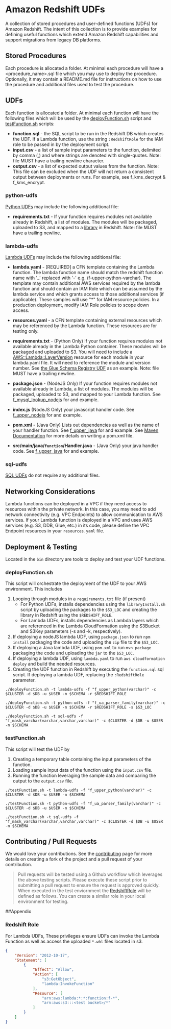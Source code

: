 # Amazon Redshift UDFs
A collection of stored procedures and user-defined functions (UDFs) for Amazon Redshift. The intent of this collection is to provide examples for defining useful functions which extend Amazon Redshift capabilities and support migrations from legacy DB platforms.

## Stored Procedures
Each procedure is allocated a folder.  At minimal each procedure will have a <procedure_name>.sql file which you may use to deploy the procedure.  Optionally, it may contain a README.md file for instructions on how to use the procedure and additional files used to test the procedure.

## UDFs
Each function is allocated a folder.  At minimal each function will have the following files which will be used by the [deployFunction.sh](#deployFunctionsh) script and [testFunction.sh](#testFunctionsh) scripts:

- **function.sql** - the SQL script to be run in the Redshift DB which creates the UDF.  If a Lambda function, use the string `:RedshiftRole` for the IAM role to be passed in by the deployment script.
- **input.csv** - a list of sample input parameters to the function, delimited by comma (,) and where strings are denoted with single-quotes.  Note: file MUST have a trailing newline character.
- **output.csv** - a list of expected output values from the function. Note: This file can be excluded when the UDF will not return a consistent output between deployments or runs.  For example, see f_kms_decrypt & f_kms_encrypt.

### python-udfs

[Python UDFs](https://docs.aws.amazon.com/redshift/latest/dg/udf-creating-a-scalar-udf.html) may include the following additional file:

- **requirements.txt** - If your function requires modules not available already in Redshift, a list of modules.  The modules will be packaged, uploaded to S3, and mapped to a [library](https://docs.aws.amazon.com/redshift/latest/dg/r_CREATE_LIBRARY.html) in Redshift.  Note: file MUST have a trailing newline.

### lambda-udfs

[Lambda UDFs](https://docs.aws.amazon.com/redshift/latest/dg/udf-creating-a-lambda-sql-udf.html) may include the following additional file:

- **lambda.yaml** - [REQUIRED] a CFN template containing the Lambda function.  The lambda function name should match the redshift function name with '_' replaced with '-'  e.g. (f-upper-python-varchar). The template may contain additional AWS services required by the lambda function and should contain an IAM Role which can be assumed by the lambda service and which grants access to those additional services (if applicable).  These samples will use "*" for IAM resource policies.  In a production deployment, modify IAM Role policies to scope down access.

- **resources.yaml** - a CFN template containing external resources which may be referenced by the Lambda function. These resources are for testing only.

- **requirements.txt** - (Python Only) If your function requires modules not available already in the Lambda Python container.  These modules will be packaged and uploaded to S3.  You will need to include a [AWS::Lambda::LayerVersion](https://docs.aws.amazon.com/AWSCloudFormation/latest/UserGuide/aws-resource-lambda-layerversion.html) resource for each module in your lambda.yaml file.  It will need to reference the module and version number. See [the Glue Schema Registry UDF](https://github.com/aws-samples/amazon-redshift-udfs/tree/master/lambda-udfs/f_glue_schema_registry_avro_to_json(varchar,varchar)/lambda.yaml) as an example. Note: file MUST have a trailing newline.

- **package.json** - (NodeJS Only) If your function requires modules not available already in Lambda, a list of modules.  The modules will be packaged, uploaded to S3, and mapped to your Lambda function. See [f_mysql_lookup_nodejs](lambda-udfs/f_mysql_lookup_nodejs-varchar-varchar-varchar) for and example.  

- **index.js** (NodeJS Only) your javascript handler code.  See [f_upper_nodejs](lambda-udfs/f_upper_nodejs-varchar) for and example.  

- **pom.xml** - (Java Only) Lists out dependencies as well as the name of your handler function. See [f_upper_java](lambda-udfs/f_upper_java-varchar) for and example.  See [Maven Documentation](https://maven.apache.org/guides/introduction/introduction-to-the-pom.html) for more details on writing a pom.xml file.

- **src/main/java/`function`/Handler.java** - (Java Only) your java handler code. See [f_upper_java](lambda-udfs/f_upper_java-varchar) for and example.  

### sql-udfs
[SQL UDFs](https://docs.aws.amazon.com/redshift/latest/dg/udf-creating-a-scalar-sql-udf.html) do not require any additional files.

## Networking Considerations
Lambda functions can be deployed in a VPC if they need access to resources
within the private network. In this case, you may need to add network 
connectivity (e.g. VPC Endpoints) to allow communication to AWS services.
If your Lambda function is deployed in a VPC and uses AWS services (e.g. S3, 
DDB, Glue, etc.) in its code, please define the VPC Endpoint resources in
your `resources.yaml` file. 

## Deployment & Testing
Located in the `bin` directory are tools to deploy and test your UDF functions.  

### deployFunction.sh
This script will orchestrate the deployment of the UDF to your AWS environment. This includes
1. Looping through modules in a `requirements.txt` file (if present) 
    * For Python UDFs, installs dependencies using the `libraryInstall.sh` script by uploading the packages to the `$S3_LOC` and creating the library in Redshift using the `$REDSHIFT_ROLE`.
    * For Lambda UDFs, installs dependencies as Lambda layers which are referenced in the Lambda CloudFormation using the S3Bucket and S3Key parameters (-s and -k, respectively).
2. If deploying a nodeJS lambda UDF, using `package.json` to run `npm install` packaging the code and uploading the `zip` file to the `$S3_LOC`.
3. If deploying a Java lambda UDF, using `pom.xml` to run `mvn package` packaging the code and uploading the `jar` to the `$S3_LOC`.
4. If deploying a lambda UDF, using `lambda.yaml` to run `aws cloudformation deploy` and build the needed resources.
5. Creating the UDF function in Redshift by executing the `function.sql` sql script.  If deploying a lambda UDF, replacing the `:RedshiftRole` parameter.

```
./deployFunction.sh -t lambda-udfs -f "f_upper_python(varchar)" -c $CLUSTER -d $DB -u $USER -n $SCHEMA -r $REDSHIFT_ROLE

./deployFunction.sh -t python-udfs -f "f_ua_parser_family(varchar)" -c $CLUSTER -d $DB -u $USER -n $SCHEMA -r $REDSHIFT_ROLE -s $S3_LOC

./deployFunction.sh -t sql-udfs -f "f_mask_varchar(varchar,varchar,varchar)" -c $CLUSTER -d $DB -u $USER -n $SCHEMA
```

### testFunction.sh
This script will test the UDF by
1. Creating a temporary table containing the input parameters of the function.
2. Loading sample input data of the function using the `input.csv` file.  
3. Running the function leveraging the sample data and comparing the output to the `output.csv` file.

```
./testFunction.sh -t lambda-udfs -f "f_upper_python(varchar)" -c $CLUSTER -d $DB -u $USER -n $SCHEMA

./testFunction.sh -t python-udfs -f "f_ua_parser_family(varchar)" -c $CLUSTER -d $DB -u $USER -n $SCHEMA

./testFunction.sh -t sql-udfs -f "f_mask_varchar(varchar,varchar,varchar)" -c $CLUSTER -d $DB -u $USER -n $SCHEMA
```

## Contributing / Pull Requests

We would love your contributions.  See the [contributing](contributing.md) page for more details on creating a fork of the project and a pull request of your contribution.

> Pull requests will be tested using a Github workflow which leverages the above testing scripts. Please execute these script prior to submitting a pull request to ensure the request is approved quickly.  When executed in the test enviornment the [RedshiftRole](#redshift-role) will be defined as follows. You can create a similar role in your local environment for testing.

##Appendix

### Redshift Role
For Lambda UDFs, These privileges ensure UDFs can invoke the Lambda Function as well as access the uploaded `*.whl` files located in s3.  
```json
{
    "Version": "2012-10-17",
    "Statement": [
        {
            "Effect": "Allow",
            "Action": [
                "s3:GetObject",
                "lambda:InvokeFunction"
            ],
            "Resource": [
                "arn:aws:lambda:*:*:function:f-*",
                "arn:aws:s3:::<test bucket>/*"
            ]
        }
    ]
}
```
